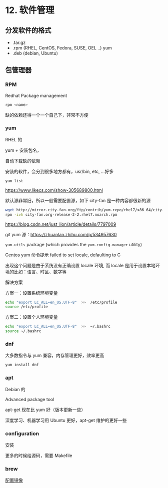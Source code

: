 # 12. 软件管理

## 分发软件的格式

- .tar.gz
- .rpm (RHEL, CentOS, Fedora, SUSE, OEL ..) yum
- .deb (debian, Ubuntu)

## 包管理器

### RPM

Redhat Package management

```sh
rpm <name>
```

缺的依赖还得一个一个自己下，非常不方便

### yum

RHEL 的

yum + 安装包名，

自动下载缺的依赖

安装的软件，会分到很多地方都有，usr/bin, etc, ...好多

```shell
yum list
```

https://www.likecs.com/show-305689800.html

默认源非常旧，所以一般需要配置源，如下 city-fan 是一种内容都很新的源

```sh
wget http://mirror.city-fan.org/ftp/contrib/yum-repo/rhel7/x86_64/city-fan.org-release-2-2.rhel7.noarch.rpm
rpm -ivh city-fan.org-release-2-2.rhel7.noarch.rpm
```

https://blog.csdn.net/just_lion/article/details/7797009

git yum 源：https://zhuanlan.zhihu.com/p/534957630

`yum-utils` package (which provides the `yum-config-manager` utility)

Centos yum 命令提示 failed to set locale, defaulting to C

出现这个问题是由于系统没有正确设置 locale 环境, 而 locale 是用于设置本地环境的比如：语言、时区、数字等

解决方案

方案一：设置系统环境变量

```sh
echo "export LC_ALL=en_US.UTF-8"  >>  /etc/profile
source /etc/profile
```

方案二：设置个人环境变量

```sh
echo "export LC_ALL=en_US.UTF-8"  >>  ~/.bashrc
source ~/.bashrc
```

### dnf

大多数指令与 yum 兼容，内存管理更好，效率更高

```sh
yum install dnf
```

### apt

Debian 的

Advanced package tool

apt-get 现在比 yum 好（版本更新一些）

深度学习、机器学习用 Ubuntu 更好，apt-get 维护的更好一些

### configuration

安装

更多的时候给源码，需要 Makefile

### brew

[配置镜像](https://blog.csdn.net/CaptainJava/article/details/109132783)
